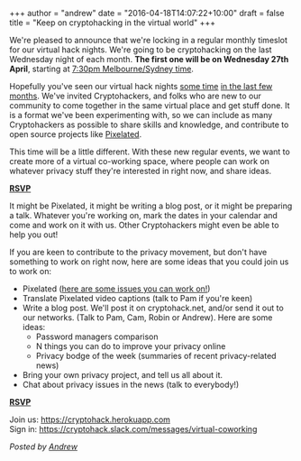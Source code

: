 +++
author = "andrew"
date = "2016-04-18T14:07:22+10:00"
draft = false
title = "Keep on cryptohacking in the virtual world"
+++

We're pleased to announce that we're locking in a regular monthly timeslot for our virtual hack nights. We're going to be cryptohacking on the last Wednesday night of each month. __The first one will be on Wednesday 27th April__, starting at [7:30pm Melbourne/Sydney time](https://www.timeanddate.com/worldclock/fixedtime.html?msg=Cryptohack+Virtual+Hack+Night&iso=20160427T1930&p1=152).

Hopefully you've seen our virtual hack nights [some time](announcing-10th-feb-virtual-hack-night.html) [in the last few months](announcing-2nd-march-virtual-hack-night.html). We've invited Cryptohackers, and folks who are new to our community to come together in the same virtual place and get stuff done. It is a format we've been experimenting with, so we can include as many Cryptohackers as possible to share skills and knowledge, and contribute to open source projects like [Pixelated](https://pixelated-project.org).

This time will be a little different. With these new regular events, we want to create more of a virtual co-working space, where people can work on whatever privacy stuff they're interested in right now, and share ideas. 

<p class="center">
<a class="button" href="http://www.meetup.com/cryptohack-melbourne/events/230455569/"><strong>RSVP</strong></a>
</p>

It might be Pixelated, it might be writing a blog post, or it might be preparing a talk. Whatever you're working on, mark the dates in your calendar and come and work on it with us. Other Cryptohackers might even be able to help you out!

If you are keen to contribute to the privacy movement, but don't have something to work on right now, here are some ideas that you could join us to work on:

* Pixelated ([here are some issues you can work on!](https://github.com/pixelated/pixelated-user-agent/labels/Volunteer%20task))
* Translate Pixelated video captions (talk to Pam if you're keen)
* Write a blog post. We'll post it on cryptohack.net, and/or send it out to our networks. (Talk to Pam, Cam, Robin or Andrew). Here are some ideas:
    * Password managers comparison
    * N things you can do to improve your privacy online
    * Privacy bodge of the week (summaries of recent privacy-related news)
* Bring your own privacy project, and tell us all about it.
* Chat about privacy issues in the news (talk to everybody!)

<p class="center">
<a class="button" href="http://www.meetup.com/cryptohack-melbourne/events/230455569/"><strong>RSVP</strong></a>
</p>

Join us: https://cryptohack.herokuapp.com<br />
Sign in: https://cryptohack.slack.com/messages/virtual-coworking


*Posted by [Andrew](https://twitter.com/whereismytaco)*

